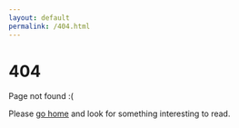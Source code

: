 ```yaml
---
layout: default
permalink: /404.html
---
```


# 404

Page not found :(

Please [go home](/) and look for something interesting to read.
